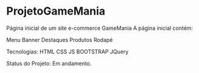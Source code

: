 # ProjetoGameMania
Página inicial de um site e-commerce GameMania
A página inicial contém:

Menu
Banner
Destaques
Produtos
Rodapé

Tecnologias:
HTML
CSS
JS
BOOTSTRAP
JQuery

Status do Projeto:
Em andamento.
